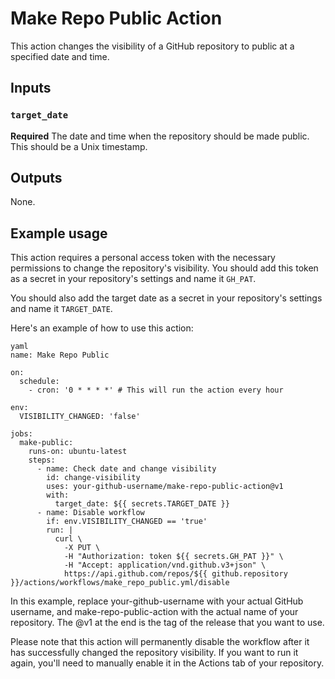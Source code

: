 # Make Repo Public Action

This action changes the visibility of a GitHub repository to public at a specified date and time.

## Inputs

### `target_date`

**Required** The date and time when the repository should be made public. This should be a Unix timestamp.

## Outputs

None.

## Example usage

This action requires a personal access token with the necessary permissions to change the repository's visibility. You should add this token as a secret in your repository's settings and name it `GH_PAT`.

You should also add the target date as a secret in your repository's settings and name it `TARGET_DATE`.

Here's an example of how to use this action:

```
yaml
name: Make Repo Public

on:
  schedule:
    - cron: '0 * * * *' # This will run the action every hour

env:
  VISIBILITY_CHANGED: 'false'

jobs:
  make-public:
    runs-on: ubuntu-latest
    steps:
      - name: Check date and change visibility
        id: change-visibility
        uses: your-github-username/make-repo-public-action@v1
        with:
          target_date: ${{ secrets.TARGET_DATE }}
      - name: Disable workflow
        if: env.VISIBILITY_CHANGED == 'true'
        run: |
          curl \
            -X PUT \
            -H "Authorization: token ${{ secrets.GH_PAT }}" \
            -H "Accept: application/vnd.github.v3+json" \
            https://api.github.com/repos/${{ github.repository }}/actions/workflows/make_repo_public.yml/disable
```

In this example, replace your-github-username with your actual GitHub username, and make-repo-public-action with the actual name of your repository. The @v1 at the end is the tag of the release that you want to use.

Please note that this action will permanently disable the workflow after it has successfully changed the repository visibility. If you want to run it again, you'll need to manually enable it in the Actions tab of your repository.
